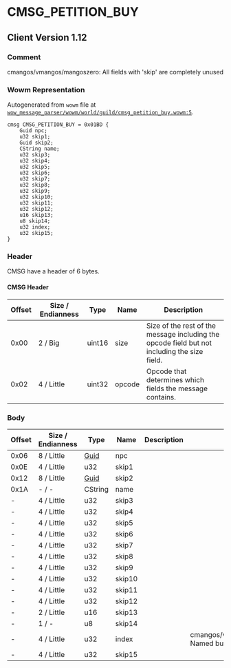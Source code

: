 # CMSG_PETITION_BUY

## Client Version 1.12

### Comment

cmangos/vmangos/mangoszero: All fields with 'skip' are completely unused

### Wowm Representation

Autogenerated from `wowm` file at [`wow_message_parser/wowm/world/guild/cmsg_petition_buy.wowm:5`](https://github.com/gtker/wow_messages/tree/main/wow_message_parser/wowm/world/guild/cmsg_petition_buy.wowm#L5).
```rust,ignore
cmsg CMSG_PETITION_BUY = 0x01BD {
    Guid npc;
    u32 skip1;
    Guid skip2;
    CString name;
    u32 skip3;
    u32 skip4;
    u32 skip5;
    u32 skip6;
    u32 skip7;
    u32 skip8;
    u32 skip9;
    u32 skip10;
    u32 skip11;
    u32 skip12;
    u16 skip13;
    u8 skip14;
    u32 index;
    u32 skip15;
}
```
### Header

CMSG have a header of 6 bytes.

#### CMSG Header

| Offset | Size / Endianness | Type   | Name   | Description |
| ------ | ----------------- | ------ | ------ | ----------- |
| 0x00   | 2 / Big           | uint16 | size   | Size of the rest of the message including the opcode field but not including the size field.|
| 0x02   | 4 / Little        | uint32 | opcode | Opcode that determines which fields the message contains.|

### Body

| Offset | Size / Endianness | Type | Name | Description | Comment |
| ------ | ----------------- | ---- | ---- | ----------- | ------- |
| 0x06 | 8 / Little | [Guid](../spec/packed-guid.md) | npc |  |  |
| 0x0E | 4 / Little | u32 | skip1 |  |  |
| 0x12 | 8 / Little | [Guid](../spec/packed-guid.md) | skip2 |  |  |
| 0x1A | - / - | CString | name |  |  |
| - | 4 / Little | u32 | skip3 |  |  |
| - | 4 / Little | u32 | skip4 |  |  |
| - | 4 / Little | u32 | skip5 |  |  |
| - | 4 / Little | u32 | skip6 |  |  |
| - | 4 / Little | u32 | skip7 |  |  |
| - | 4 / Little | u32 | skip8 |  |  |
| - | 4 / Little | u32 | skip9 |  |  |
| - | 4 / Little | u32 | skip10 |  |  |
| - | 4 / Little | u32 | skip11 |  |  |
| - | 4 / Little | u32 | skip12 |  |  |
| - | 2 / Little | u16 | skip13 |  |  |
| - | 1 / - | u8 | skip14 |  |  |
| - | 4 / Little | u32 | index |  | cmangos/vmangos/mangoszero: Named but never used |
| - | 4 / Little | u32 | skip15 |  |  |

